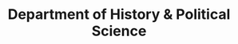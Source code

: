 ---
layout: repo
title: "Department of History & Political Science"
id: 1609
permalink: repos/1609/
---